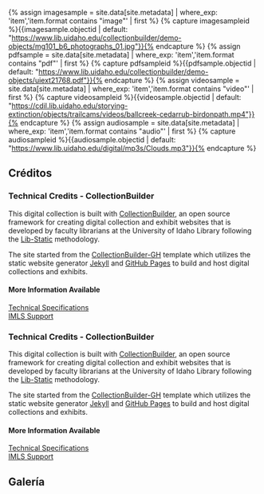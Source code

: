 {% assign imagesample = site.data[site.metadata] | where_exp: 'item','item.format contains "image"' | first %} {% capture imagesampleid %}{{imagesample.objectid | default: "https://www.lib.uidaho.edu/collectionbuilder/demo-objects/mg101_b6_photographs_01.jpg"}}{% endcapture %} {% assign pdfsample = site.data[site.metadata] | where_exp: 'item','item.format contains "pdf"' | first %} {% capture pdfsampleid %}{{pdfsample.objectid | default: "https://www.lib.uidaho.edu/collectionbuilder/demo-objects/uiext21768.pdf"}}{% endcapture %} {% assign videosample = site.data[site.metadata] | where_exp: 'item','item.format contains "video"' | first %} {% capture videosampleid %}{{videosample.objectid | default: "https://cdil.lib.uidaho.edu/storying-extinction/objects/trailcams/videos/ballcreek-cedarrub-birdonpath.mp4"}}{% endcapture %} {% assign audiosample = site.data[site.metadata] | where_exp: 'item','item.format contains "audio"' | first %} {% capture audiosampleid %}{{audiosample.objectid | default: "https://www.lib.uidaho.edu/digital/mp3s/Clouds.mp3"}}{% endcapture %}

## Créditos

<div class="container-fluid mt-4 mb-n3 bg-light p-4 " id="technical">
    <div class="container mt-4 border rounded p-4 bg-white">
        <h3>Technical Credits - CollectionBuilder</h3>
        <div class="row my-2 justify-content-center">
            <div class="col-md-8 p-4">
                <p>This digital collection is built with <a href="https://collectionbuilder.github.io/" target="_blank" rel="noopener">CollectionBuilder</a>, an open source framework for creating digital collection and exhibit websites that is developed by faculty librarians at the University of Idaho Library following the <a href="https://lib-static.github.io" target="_blank" rel="noopener">Lib-Static</a> methodology.</p>
                <p>The site started from the <a href="https://github.com/CollectionBuilder/collectionbuilder-gh" target="_blank" rel="noopener">CollectionBuilder-GH</a> template which utilizes the static website generator <a href="https://jekyllrb.com/" target="_blank" rel="noopener">Jekyll</a> and <a href="https://pages.github.com/" target="_blank" rel="noopener">GitHub Pages</a> to build and host digital collections and exhibits.</p>
            </div>
            <div class="col-md-4 text-center">
                <h4>More Information Available</h4>
                <a class="btn btn-outline-primary my-2" target="_blank" rel="noopener" href="https://collectionbuilder.github.io/about.html">Technical Specifications</a>
                <br>
                <a class="btn btn-outline-secondary my-2" target="_blank" rel="noopener" href="https://collectionbuilder.github.io/about.html#support">IMLS Support</a>
            </div>
        </div>
    </div>



 <div class="container mt-4 border rounded p-4 bg-white">
        <h3>Technical Credits - CollectionBuilder</h3>
        <div class="row my-2 justify-content-center">
            <div class="col-md-8 p-4">
                <p>This digital collection is built with <a href="https://collectionbuilder.github.io/" target="_blank" rel="noopener">CollectionBuilder</a>, an open source framework for creating digital collection and exhibit websites that is developed by faculty librarians at the University of Idaho Library following the <a href="https://lib-static.github.io" target="_blank" rel="noopener">Lib-Static</a> methodology.</p>
                <p>The site started from the <a href="https://github.com/CollectionBuilder/collectionbuilder-gh" target="_blank" rel="noopener">CollectionBuilder-GH</a> template which utilizes the static website generator <a href="https://jekyllrb.com/" target="_blank" rel="noopener">Jekyll</a> and <a href="https://pages.github.com/" target="_blank" rel="noopener">GitHub Pages</a> to build and host digital collections and exhibits.</p>
            </div>
            <div class="col-md-4 text-center">
                <h4>More Information Available</h4>
                <a class="btn btn-outline-primary my-2" target="_blank" rel="noopener" href="https://collectionbuilder.github.io/about.html">Technical Specifications</a>
                <br>
                <a class="btn btn-outline-secondary my-2" target="_blank" rel="noopener" href="https://collectionbuilder.github.io/about.html#support">IMLS Support</a>
            </div>
        </div>
    </div>






    
</div>



## Galería
